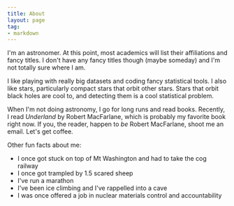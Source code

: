 ```yaml
---
title: About
layout: page
tag:
- markdown
---
```


I'm an astronomer. At this point, most academics will list their affiliations and fancy titles. I don't have any fancy titles though (maybe someday) and I'm not totally sure where I am.

I like playing with really big datasets and coding fancy statistical tools. I also like stars, particularly compact stars that orbit other stars. Stars that orbit black holes are cool to,
and detecting them is a cool statistical problem.

When I'm not doing astronomy, I go for long runs and read books. Recently, I read *Underland* by Robert MacFarlane, which is probably my favorite book right now. If you, the reader, happen
to *be* Robert MacFarlane, shoot me an email. Let's get coffee.

Other fun facts about me:
- I once got stuck on top of Mt Washington and had to take the cog railway
- I once got trampled by 1.5 scared sheep
- I've run a marathon
- I've been ice climbing and I've rappelled into a cave
- I was once offered a job in nuclear materials control and accountability
